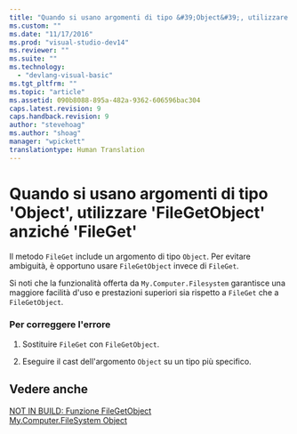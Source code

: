 ```yaml
---
title: "Quando si usano argomenti di tipo &#39;Object&#39;, utilizzare &#39;FileGetObject&#39; anzich&#233; &#39;FileGet&#39; | Microsoft Docs"
ms.custom: ""
ms.date: "11/17/2016"
ms.prod: "visual-studio-dev14"
ms.reviewer: ""
ms.suite: ""
ms.technology: 
  - "devlang-visual-basic"
ms.tgt_pltfrm: ""
ms.topic: "article"
ms.assetid: 090b8088-895a-482a-9362-606596bac304
caps.latest.revision: 9
caps.handback.revision: 9
author: "stevehoag"
ms.author: "shoag"
manager: "wpickett"
translationtype: Human Translation
---
```

# Quando si usano argomenti di tipo &#39;Object&#39;, utilizzare &#39;FileGetObject&#39; anzich&#233; &#39;FileGet&#39;
Il metodo `FileGet` include un argomento di tipo `Object`. Per evitare ambiguità, è opportuno usare `FileGetObject` invece di `FileGet`.  
  
 Si noti che la funzionalità offerta da `My.Computer.Filesystem` garantisce una maggiore facilità d'uso e prestazioni superiori sia rispetto a `FileGet` che a `FileGetObject`.  
  
### Per correggere l'errore  
  
1.  Sostituire `FileGet` con `FileGetObject`.  
  
2.  Eseguire il cast dell'argomento `Object` su un tipo più specifico.  
  
## Vedere anche  
 [NOT IN BUILD: Funzione FileGetObject](http://msdn.microsoft.com/it-it/3eda786b-d1ee-4b44-9dd7-0ea6bff072c0)   
 [My.Computer.FileSystem Object](../../visual-basic/language-reference/objects/my-computer-filesystem-object.md)